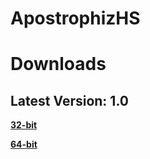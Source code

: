 # ApostrophizHS

# Downloads
## Latest Version: 1.0
**[32-bit](https://github.com/shustinm/ApostrophizHS/raw/master/executables/ApostrophizHS-32bit-1.exe)**

**[64-bit](https://github.com/shustinm/ApostrophizHS/raw/master/executables/ApostrophizHS-64bit-1.exe)**
